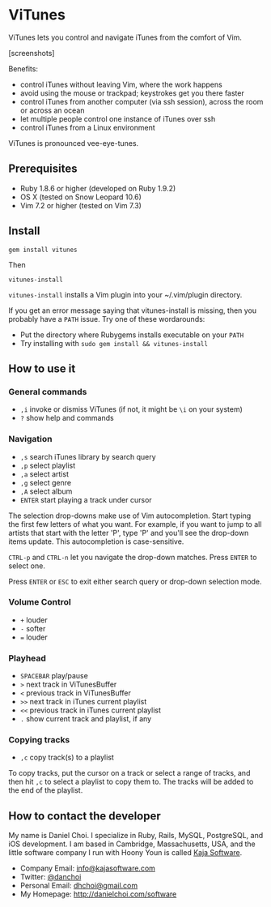 # ViTunes

ViTunes lets you control and navigate iTunes from the comfort of Vim.

[screenshots]

Benefits:

* control iTunes without leaving Vim, where the work happens
* avoid using the mouse or trackpad; keystrokes get you there faster
* control iTunes from another computer (via ssh session), across the room or across an ocean
* let multiple people control one instance of iTunes over ssh
* control iTunes from a Linux environment

ViTunes is pronounced vee-eye-tunes.

## Prerequisites

* Ruby 1.8.6 or higher (developed on Ruby 1.9.2)
* OS X (tested on Snow Leopard 10.6)
* Vim 7.2 or higher (tested on Vim 7.3)

## Install

    gem install vitunes

Then

    vitunes-install

`vitunes-install` installs a Vim plugin into your ~/.vim/plugin
directory. 

If you get an error message saying that vitunes-install is missing, then you
probably have a `PATH` issue. Try one of these wordarounds:

* Put the directory where Rubygems installs executable on your `PATH`
* Try installing with `sudo gem install && vitunes-install`


## How to use it 

### General commands

* `,i` invoke or dismiss ViTunes (if not, it might be `\i` on your system)
* `?` show help and commands

### Navigation

* `,s` search iTunes library by search query
* `,p` select playlist
* `,a` select artist
* `,g` select genre
* `,A` select album
* `ENTER` start playing a track under cursor

The selection drop-downs make use of Vim autocompletion. Start typing
the first few letters of what you want. For example, if you want to jump to all
artists that start with the letter 'P', type 'P' and you'll see the drop-down
items update. This autocompletion is case-sensitive.

`CTRL-p` and `CTRL-n` let you navigate the drop-down matches. Press `ENTER` to select
one.

Press `ENTER` or `ESC` to exit either search query or drop-down selection mode.

### Volume Control

* `+` louder
* `-` softer
* `=` louder

### Playhead

* `SPACEBAR` play/pause
* `>` next track in ViTunesBuffer
* `<` previous track in ViTunesBuffer
* `>>` next track in iTunes current playlist
* `<<` previous track in iTunes current playlist
* `.` show current track and playlist, if any

### Copying tracks

* `,c` copy track(s) to a playlist

To copy tracks, put the cursor on a track or select a range of tracks,
and then hit `,c` to select a playlist to copy them to. The tracks will be
added to the end of the playlist.

## How to contact the developer

My name is Daniel Choi. I specialize in Ruby, Rails, MySQL, PostgreSQL, and iOS
development. I am based in Cambridge, Massachusetts, USA, and the little
software company I run with Hoony Youn is called [Kaja Software](http://kajasoftware.com). 

* Company Email: info@kajasoftware.com
* Twitter: [@danchoi][twitter] 
* Personal Email: dhchoi@gmail.com  
* My Homepage: <http://danielchoi.com/software>

[twitter]:http://twitter.com/#!/danchoi


